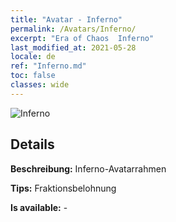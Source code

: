 ```yaml
---
title: "Avatar - Inferno"
permalink: /Avatars/Inferno/
excerpt: "Era of Chaos  Inferno"
last_modified_at: 2021-05-28
locale: de
ref: "Inferno.md"
toc: false
classes: wide
---
```

 ![Inferno](/images/a/avatarFrame_3.png)

## Details

 **Beschreibung:** Inferno-Avatarrahmen 

 **Tips:** Fraktionsbelohnung 

 **Is available:**  - 

